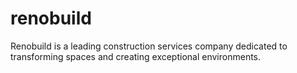 # renobuild
Renobuild is a leading construction services company dedicated to transforming spaces and creating exceptional environments.
